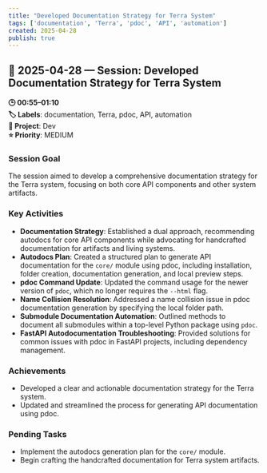```yaml
---
title: "Developed Documentation Strategy for Terra System"
tags: ['documentation', 'Terra', 'pdoc', 'API', 'automation']
created: 2025-04-28
publish: true
---
```


## 📅 2025-04-28 — Session: Developed Documentation Strategy for Terra System

**🕒 00:55–01:10**  
**🏷️ Labels**: documentation, Terra, pdoc, API, automation  
**📂 Project**: Dev  
**⭐ Priority**: MEDIUM  


### Session Goal
The session aimed to develop a comprehensive documentation strategy for the Terra system, focusing on both core API components and other system artifacts.

### Key Activities
- **Documentation Strategy**: Established a dual approach, recommending autodocs for core API components while advocating for handcrafted documentation for artifacts and living systems.
- **Autodocs Plan**: Created a structured plan to generate API documentation for the `core/` module using pdoc, including installation, folder creation, documentation generation, and local preview steps.
- **pdoc Command Update**: Updated the command usage for the newer version of `pdoc`, which no longer requires the `--html` flag.
- **Name Collision Resolution**: Addressed a name collision issue in pdoc documentation generation by specifying the local folder path.
- **Submodule Documentation Automation**: Outlined methods to document all submodules within a top-level Python package using `pdoc`.
- **FastAPI Autodocumentation Troubleshooting**: Provided solutions for common issues with pdoc in FastAPI projects, including dependency management.

### Achievements
- Developed a clear and actionable documentation strategy for the Terra system.
- Updated and streamlined the process for generating API documentation using pdoc.

### Pending Tasks
- Implement the autodocs generation plan for the `core/` module.
- Begin crafting the handcrafted documentation for Terra system artifacts.

